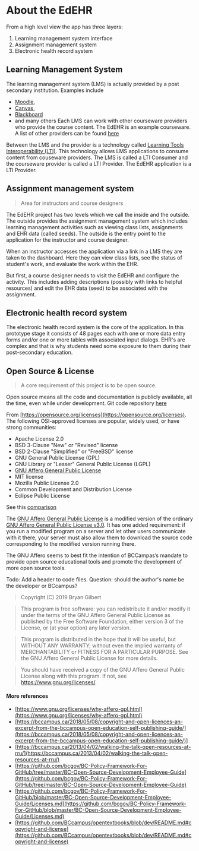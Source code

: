 # About the EdEHR

From a high level view the app has three layers: 

1. Learning management system interface
2. Assignment management system
3. Electronic health record system

## Learning Management System

The learning management system (LMS) is actually provided by a post secondary institution. Examples include 
- [Moodle](https://moodle.org/), 
- [Canvas](https://www.canvaslms.com/), 
- [Blackboard](https://www.blackboard.com)
- and many others
Each LMS can work with other courseware providers who provide the course content.  The EdEHR is an example courseware. A list of other providers can be found [here](https://en.wikipedia.org/wiki/Learning_Tools_Interoperability#Adoption)
 
Between the LMS and the provider is a technology called [Learning Tools Interoperability (LTI)](https://www.imsglobal.org/specs/ltiv2p0/implementation-guide). This technology allows LMS applications to consume content from couseware providers.  The LMS is called a LTI Consumer and the courseware provider is called a LTI Provider.  The EdEHR application is a LTI Provider.


## Assignment management system

> Area for instructors and course designers

The EdEHR project has two levels which we call the inside and the outside.  The outside provides the assignment management system which includes learning management activities such as viewing class lists, assignments and EHR data (called seeds).  The outside is the entry point to the application for the instructor and course designer.

When an instructor accesses the application via a link in a LMS they are taken to the dashboard. Here they can view class lists, see the status of student's work, and evaluate the work within the EHR.

But first, a course designer needs to visit the EdEHR and configure the activity. This includes adding descriptions (possibly with links to helpful resources) and edit the EHR data (seed) to be associated with the assignment.

## Electronic health record system

The electronic health record system is the core of the application. In this prototype stage it consists of 48 pages each
with one or more data entry forms and/or one or more tables with associated input dialogs.  EHR's are complex and that is
why students need some exposure to them during their post-secondary education.


## Open Source & License

> A core requirement of this project is to be open source.  

Open source means all the code and documentation is publicly available,
all the time, even while under development.
Git code repository [here](https://github.com/BCcampus/edehr)

From [https://opensource.org/licenses](https://opensource.org/licenses). The following OSI-approved licenses are popular, 
widely used, or have strong communities:

* Apache License 2.0
* BSD 3-Clause "New" or "Revised" license
* BSD 2-Clause "Simplified" or "FreeBSD" license
* GNU General Public License (GPL)
* GNU Library or "Lesser" General Public License (LGPL)
* [GNU Affero General Public License](https://choosealicense.com/licenses/agpl-3.0/)
* MIT license
* Mozilla Public License 2.0
* Common Development and Distribution License
* Eclipse Public License

See this [comparison](https://en.wikipedia.org/wiki/Comparison_of_free_and_open-source_software_licenses)

The [GNU Affero General Public License](https://choosealicense.com/licenses/agpl-3.0/) is a modified version of the 
ordinary [GNU Affero General Public License v3.0](https://choosealicense.com/licenses/gpl-3.0/). It has one added requirement: 
if you run a modified program on a server and let other users communicate with it there, your server must also allow 
them to download the source code corresponding to the modified version running there.

The GNU Affero seems to best fit the intention of BCCampas’s mandate to provide open source educational tools and promote 
the development of more open source tools.  

Todo: Add a header to code files.  Question: should the author's name be the developer or BCcampus?

 
> Copyright (C) 2019 Bryan Gilbert

> This program is free software: you can redistribute it and/or modify it under the terms of the GNU Affero General Public License as published by the Free Software Foundation, either version 3 of the License, or (at your option) any later version.

> This program is distributed in the hope that it will be useful, but WITHOUT ANY WARRANTY; without even the implied warranty of MERCHANTABILITY or FITNESS FOR A PARTICULAR PURPOSE. See the GNU Affero General Public License for more details.

> You should have received a copy of the GNU Affero General Public License along with this program. If not, see <https://www.gnu.org/licenses/>. 
  
#### More references
* [https://www.gnu.org/licenses/why-affero-gpl.html](https://www.gnu.org/licenses/why-affero-gpl.html)
* [https://bccampus.ca/2018/05/08/copyright-and-open-licences-an-excerpt-from-the-bccampus-open-education-self-publishing-guide/](https://bccampus.ca/2018/05/08/copyright-and-open-licences-an-excerpt-from-the-bccampus-open-education-self-publishing-guide/)]
* [https://bccampus.ca/2013/04/02/walking-the-talk-open-resources-at-rru/](https://bccampus.ca/2013/04/02/walking-the-talk-open-resources-at-rru/)
* [https://github.com/bcgov/BC-Policy-Framework-For-GitHub/tree/master/BC-Open-Source-Development-Employee-Guide](https://github.com/bcgov/BC-Policy-Framework-For-GitHub/tree/master/BC-Open-Source-Development-Employee-Guide)
* [https://github.com/bcgov/BC-Policy-Framework-For-GitHub/blob/master/BC-Open-Source-Development-Employee-Guide/Licenses.md](https://github.com/bcgov/BC-Policy-Framework-For-GitHub/blob/master/BC-Open-Source-Development-Employee-Guide/Licenses.md)
* [https://github.com/BCcampus/opentextbooks/blob/dev/README.md#copyright-and-license](https://github.com/BCcampus/opentextbooks/blob/dev/README.md#copyright-and-license) 
